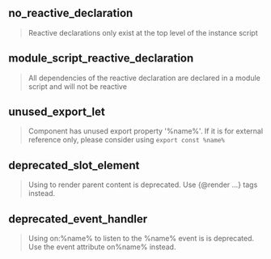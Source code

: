 ## no_reactive_declaration

> Reactive declarations only exist at the top level of the instance script

## module_script_reactive_declaration

> All dependencies of the reactive declaration are declared in a module script and will not be reactive

## unused_export_let

> Component has unused export property '%name%'. If it is for external reference only, please consider using `export const %name%`

## deprecated_slot_element

> Using <slot> to render parent content is deprecated. Use {@render ...} tags instead.

## deprecated_event_handler

> Using on:%name% to listen to the %name% event is is deprecated. Use the event attribute on%name% instead.